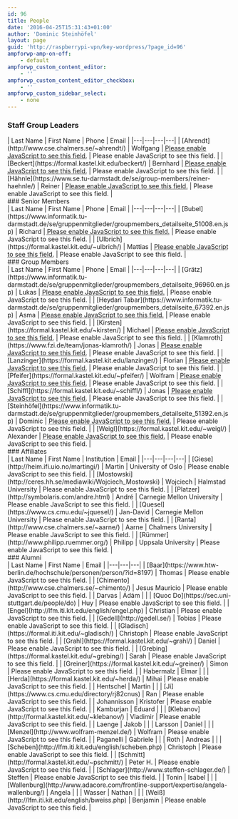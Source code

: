 ```yaml
---
id: 96
title: People
date: '2016-04-25T15:31:43+01:00'
author: 'Dominic Steinhöfel'
layout: page
guid: 'http://raspberrypi-vpn/key-wordpress/?page_id=96'
ampforwp-amp-on-off:
    - default
ampforwp_custom_content_editor:
    - ''
ampforwp_custom_content_editor_checkbox:
    - ''
ampforwp_custom_sidebar_select:
    - none
---
```


### Staff Group Leaders

<div class="table-responsive"> | Last Name | First Name | Phone | Email |
|---|---|---|---|
| [Ahrendt](http://www.cse.chalmers.se/~ahrendt/) | Wolfgang | <abbr title="+46 31 772 1011"><span id="d29f91cd83d1eb51db775ec6cbee2f41"></span><script type="text/javascript">                     var t=[209,-171,206,-151,200,-141,179,-144,198,-144,203,-165,200,-149,199,-140,178,-143,195,-142,201,-163,198,-146,203,-144,182,-147,199,-143,202,-164,199,-147,204,-145,183,-148,200,-143,202];                     var toAppend = '';                     for (var i=1; i<t.length; i++)                     {                     	toAppend+=String.fromCharCode(t[i]+t[i-1]);                     }                     document.getElementById('d29f91cd83d1eb51db775ec6cbee2f41').innerHTML = toAppend;                 </script><noscript>Please enable JavaScript to see this field.</noscript></abbr> | <span id="9d83ec0df76ca29e730a3f10a80a9ba0"></span><script type="text/javascript">                     var t=[174,-114,211,-179,283,-169,270,-168,229,-195,304,-207,312,-204,320,-209,267,-229,264,-207,262,-203,241,-206,255,-207,259,-200,238,-203,252,-203,255,-196,234,-199,248,-200,249,-190,228,-193,242,-193,241,-182,220,-185,234,-186,234,-175,213,-178,227,-178,232,-173,211,-176,230,-178,237,-199,234,-177,234,-175,213,-178,227,-179,231,-172,210,-175,232,-177,236,-198,233,-184,232,-176,235,-197,232,-183,231,-174,233,-195,230,-181,229,-180,239,-201,236,-187,236,-184,243,-205,240,-191,240,-187,246,-208,243,-191,245,-186,224,-189,238,-189,242,-183,221,-186,235,-187,236,-177,211,-149,246,-142,256,-155,265,-165,281,-217,316,-212,309,-201,310,-209,323,-208,254,-139,240,-180,227,-130,192];                     var toAppend = '';                     for (var i=1; i<t.length; i++)                     {                     	toAppend+=String.fromCharCode(t[i]+t[i-1]);                     }                     document.getElementById('9d83ec0df76ca29e730a3f10a80a9ba0').innerHTML = toAppend;                 </script><noscript>Please enable JavaScript to see this field.</noscript> |
| [Beckert](https://formal.kastel.kit.edu/beckert/) | Bernhard | <abbr title="+49 721 608 44025"><span id="888b57ba3c4f227c714f8dde658bb7ce"></span><script type="text/javascript">                     var t=[113,-75,110,-55,108,-49,87,-52,106,-53,112,-74,109,-58,108,-49,87,-52,104,-51,110,-72,107,-54,104,-45,83,-48,101,-51,110,-72,107,-55,111,-52,90,-55,108,-60,119,-81,116,-63,114,-55];                     var toAppend = '';                     for (var i=1; i<t.length; i++)                     {                     	toAppend+=String.fromCharCode(t[i]+t[i-1]);                     }                     document.getElementById('888b57ba3c4f227c714f8dde658bb7ce').innerHTML = toAppend;                 </script><noscript>Please enable JavaScript to see this field.</noscript></abbr> | <span id="36d34943b1b03f211e244a4eaa59ac02"></span><script type="text/javascript">                     var t=[208,-148,245,-213,317,-203,304,-202,263,-229,338,-241,346,-238,354,-243,301,-263,298,-241,297,-238,276,-241,290,-242,291,-232,270,-235,292,-235,294,-256,291,-242,290,-235,294,-256,291,-242,290,-241,300,-262,297,-248,297,-245,304,-266,301,-252,301,-247,306,-268,303,-249,301,-242,280,-245,294,-246,301,-242,280,-245,294,-246,299,-240,278,-243,292,-243,297,-238,276,-241,293,-239,298,-260,295,-246,294,-245,304,-266,301,-252,300,-252,311,-273,308,-259,308,-253,312,-278,340,-242,343,-244,351,-250,364,-248,312,-205,310,-194,240,-139,239,-122,182,-135,232,-170];                     var toAppend = '';                     for (var i=1; i<t.length; i++)                     {                     	toAppend+=String.fromCharCode(t[i]+t[i-1]);                     }                     document.getElementById('36d34943b1b03f211e244a4eaa59ac02').innerHTML = toAppend;                 </script><noscript>Please enable JavaScript to see this field.</noscript> |
| [Hähnle](https://www.se.tu-darmstadt.de/se/group-members/reiner-haehnle/) | Reiner | <abbr title="+49 6151 16 21361"><span id="a8af12b062144a22fe933ce06d1f7633"></span><script type="text/javascript">                     var t=[93,-55,90,-36,92,-33,71,-36,90,-37,96,-58,93,-42,92,-33,71,-36,88,-35,94,-56,91,-38,86,-27,65,-30,82,-25,84,-46,81,-28,77,-18,56,-21,74,-22,81,-43,78,-26,83,-24];                     var toAppend = '';                     for (var i=1; i<t.length; i++)                     {                     	toAppend+=String.fromCharCode(t[i]+t[i-1]);                     }                     document.getElementById('a8af12b062144a22fe933ce06d1f7633').innerHTML = toAppend;                 </script><noscript>Please enable JavaScript to see this field.</noscript></abbr> | <span id="c096c7370fc2b277ee2f9beed520ab54"></span><script type="text/javascript">                     var t=[249,-189,286,-254,358,-244,345,-243,304,-270,379,-282,387,-279,395,-284,342,-304,339,-290,338,-286,345,-307,342,-285,340,-281,319,-284,333,-285,334,-275,313,-278,327,-279,331,-272,310,-275,324,-275,323,-264,302,-267,316,-268,324,-265,303,-268,317,-269,318,-259,297,-262,316,-264,323,-285,320,-263,320,-261,299,-264,313,-264,317,-258,296,-261,313,-259,318,-280,315,-266,315,-261,320,-282,317,-268,317,-262,321,-283,318,-266,319,-260,298,-263,312,-264,312,-253,291,-256,313,-258,317,-279,314,-265,314,-262,321,-283,318,-269,317,-260,319,-281,316,-267,316,-263,322,-284,319,-270,319,-265,324,-286,321,-264,319,-260,298,-263,312,-264,312,-253,291,-256,305,-256,310,-251,289,-254,306,-252,311,-273,308,-259,307,-259,318,-280,315,-266,314,-265,324,-290,352,-248,345,-244,348,-238,346,-245,309,-210,325,-279,395,-278,323,-223,320,-206,315,-200,316,-219,319,-203,249,-149,250,-190,237,-140,202];                     var toAppend = '';                     for (var i=1; i<t.length; i++)                     {                     	toAppend+=String.fromCharCode(t[i]+t[i-1]);                     }                     document.getElementById('c096c7370fc2b277ee2f9beed520ab54').innerHTML = toAppend;                 </script><noscript>Please enable JavaScript to see this field.</noscript> |

 </div>### Senior Members

<div class="table-responsive"> | Last Name | First Name | Phone | Email |
|---|---|---|---|
| [Bubel](https://www.informatik.tu-darmstadt.de/se/gruppenmitglieder/groupmembers_detailseite_51008.en.jsp) | Richard | <abbr title="+49 6151 16 21956"><span id="b0db7ce07104c12f774965f637533329"></span><script type="text/javascript">                     var t=[111,-73,108,-54,110,-51,89,-54,108,-55,114,-76,111,-60,110,-51,89,-54,106,-53,112,-74,109,-56,104,-45,83,-48,100,-43,102,-64,99,-46,101,-42,80,-45,98,-47,106,-68,103,-50,102,-43];                     var toAppend = '';                     for (var i=1; i<t.length; i++)                     {                     	toAppend+=String.fromCharCode(t[i]+t[i-1]);                     }                     document.getElementById('b0db7ce07104c12f774965f637533329').innerHTML = toAppend;                 </script><noscript>Please enable JavaScript to see this field.</noscript></abbr> | <span id="a72f95311db8442a686283ab0631bcab"></span><script type="text/javascript">                     var t=[159,-99,196,-164,268,-154,255,-153,214,-180,289,-192,297,-189,305,-194,252,-214,249,-192,248,-189,227,-192,241,-192,247,-188,226,-191,248,-192,251,-213,248,-199,247,-198,257,-219,254,-205,253,-197,256,-218,253,-199,251,-192,230,-195,252,-195,254,-216,251,-202,251,-198,257,-219,254,-202,256,-197,235,-200,249,-200,254,-195,233,-198,247,-198,253,-194,232,-197,249,-196,255,-217,252,-203,251,-203,262,-224,259,-202,257,-198,236,-201,250,-201,253,-194,232,-197,246,-198,255,-196,234,-199,248,-199,252,-193,231,-196,245,-196,250,-191,229,-194,251,-196,255,-217,252,-203,251,-203,262,-224,259,-210,259,-205,264,-226,261,-209,263,-204,242,-207,256,-208,256,-197,235,-200,249,-201,250,-191,225,-163,261,-144,242,-141,249,-185,284,-169,215,-99,216,-171,271,-174,288,-179,294,-178,275,-175,291,-245,345,-244,304,-257,354,-292];                     var toAppend = '';                     for (var i=1; i<t.length; i++)                     {                     	toAppend+=String.fromCharCode(t[i]+t[i-1]);                     }                     document.getElementById('a72f95311db8442a686283ab0631bcab').innerHTML = toAppend;                 </script><noscript>Please enable JavaScript to see this field.</noscript> |
| [Ulbrich](https://formal.kastel.kit.edu/~ulbrich/) | Mattias | <abbr title="+49 721 608 44338"><span id="44c3299ea1e9de9c1424928c993b4086"></span><script type="text/javascript">                     var t=[159,-121,156,-101,154,-95,133,-98,152,-99,158,-120,155,-104,154,-95,133,-98,150,-97,156,-118,153,-100,150,-91,129,-94,147,-97,156,-118,153,-100,149,-90,128,-93,146,-97,156,-118,153,-100,154,-95];                     var toAppend = '';                     for (var i=1; i<t.length; i++)                     {                     	toAppend+=String.fromCharCode(t[i]+t[i-1]);                     }                     document.getElementById('44c3299ea1e9de9c1424928c993b4086').innerHTML = toAppend;                 </script><noscript>Please enable JavaScript to see this field.</noscript></abbr> | <span id="0b7fbf735e09c3f09f58c6f0f34a38eb"></span><script type="text/javascript">                     var t=[20,40,57,-25,129,-15,116,-14,75,-41,150,-53,158,-50,166,-55,113,-75,110,-61,110,-55,114,-76,111,-62,110,-54,113,-75,110,-53,109,-50,88,-53,102,-53,105,-46,84,-49,98,-50,103,-44,82,-47,104,-47,106,-68,103,-54,102,-50,109,-71,106,-52,104,-45,83,-48,97,-49,104,-45,83,-48,97,-49,102,-43,81,-46,95,-46,100,-41,79,-44,96,-42,101,-63,98,-49,97,-48,107,-69,104,-55,103,-55,114,-76,111,-62,111,-56,115,-81,143,-26,134,-36,150,-45,144,-40,104,3,102,14,32,69,31,86,-26,73,24,38];                     var toAppend = '';                     for (var i=1; i<t.length; i++)                     {                     	toAppend+=String.fromCharCode(t[i]+t[i-1]);                     }                     document.getElementById('0b7fbf735e09c3f09f58c6f0f34a38eb').innerHTML = toAppend;                 </script><noscript>Please enable JavaScript to see this field.</noscript> |

 </div>### Group Members 

<div class="table-responsive"> | Last Name | First Name | Phone | Email |
|---|---|---|---|
| [Grätz](https://www.informatik.tu-darmstadt.de/se/gruppenmitglieder/groupmembers_detailseite_96960.en.jsp) | Lukas | <abbr title="+49 6151 16 21957"><span id="8bcc08e146c0f76d847c53930b3fab15"></span><script type="text/javascript">                     var t=[212,-174,209,-155,211,-152,190,-155,209,-156,215,-177,212,-160,213,-154,192,-157,210,-162,221,-183,218,-166,223,-164,202,-167,220,-165,224,-186,221,-168,219,-160,198,-163,216,-163,222];                     var toAppend = '';                     for (var i=1; i<t.length; i++)                     {                     	toAppend+=String.fromCharCode(t[i]+t[i-1]);                     }                     document.getElementById('8bcc08e146c0f76d847c53930b3fab15').innerHTML = toAppend;                 </script><noscript>Please enable JavaScript to see this field.</noscript></abbr> | <span id="96405a2ddff7d72fcbc0ef3d032960d7"></span><script type="text/javascript">                     var t=[252,-192,289,-257,361,-247,348,-246,307,-273,382,-285,390,-282,398,-287,345,-307,342,-293,341,-290,349,-311,346,-297,346,-294,353,-315,350,-293,348,-289,327,-292,341,-293,342,-283,321,-286,335,-286,340,-281,319,-284,333,-283,333,-274,312,-277,331,-279,338,-300,335,-278,335,-276,314,-279,328,-279,332,-273,311,-276,328,-274,333,-295,330,-281,330,-276,335,-297,332,-283,332,-277,336,-298,333,-281,334,-275,313,-278,327,-279,327,-268,306,-271,328,-273,332,-294,329,-280,329,-277,336,-298,333,-284,332,-275,334,-296,331,-282,331,-278,337,-299,334,-285,334,-280,339,-301,336,-279,334,-275,313,-278,327,-279,327,-268,306,-271,320,-271,325,-266,304,-269,321,-267,326,-288,323,-274,322,-274,333,-295,330,-281,329,-280,339,-305,367,-264,378,-281,382,-266,388,-324,423,-308,354,-238,355,-310,410,-313,427,-318,433,-317,414,-314,430,-384,484,-383,443,-396,493,-431];                     var toAppend = '';                     for (var i=1; i<t.length; i++)                     {                     	toAppend+=String.fromCharCode(t[i]+t[i-1]);                     }                     document.getElementById('96405a2ddff7d72fcbc0ef3d032960d7').innerHTML = toAppend;                 </script><noscript>Please enable JavaScript to see this field.</noscript> |
| [Heydari Tabar](https://www.informatik.tu-darmstadt.de/se/gruppenmitglieder/groupmembers_detailseite_67392.en.jsp) | Asma | <abbr title="+49 6151 16 21955"><span id="473befe650353acba96aa0e9446dafc8"></span><script type="text/javascript">                     var t=[174,-136,171,-117,173,-114,152,-117,171,-118,177,-139,174,-123,173,-114,152,-117,169,-116,175,-137,172,-119,167,-108,146,-111,163,-106,165,-127,162,-109,164,-105,143,-108,161,-110,169,-131,166,-113,164,-105];                     var toAppend = '';                     for (var i=1; i<t.length; i++)                     {                     	toAppend+=String.fromCharCode(t[i]+t[i-1]);                     }                     document.getElementById('473befe650353acba96aa0e9446dafc8').innerHTML = toAppend;                 </script><noscript>Please enable JavaScript to see this field.</noscript></abbr> | <span id="1f4db04947dbf778231e669049d0d38a"></span><script type="text/javascript">                     var t=[191,-131,228,-196,300,-186,287,-185,246,-212,321,-224,329,-221,337,-226,284,-246,281,-232,280,-228,287,-249,284,-235,283,-234,293,-255,290,-241,291,-242,301,-263,298,-249,297,-249,308,-270,305,-248,303,-244,282,-247,296,-247,299,-240,278,-243,292,-244,297,-238,276,-241,290,-241,295,-236,274,-239,296,-241,300,-262,297,-240,296,-237,275,-240,297,-242,301,-263,298,-249,298,-246,305,-267,302,-248,300,-241,279,-244,301,-244,303,-265,300,-251,300,-247,306,-268,303,-251,305,-246,284,-249,298,-249,303,-244,282,-247,296,-247,302,-243,281,-246,298,-245,304,-266,301,-252,300,-252,311,-273,308,-251,306,-247,285,-250,299,-250,302,-243,281,-246,295,-247,304,-245,283,-248,297,-248,301,-242,280,-245,294,-245,299,-240,278,-243,300,-245,304,-266,301,-252,300,-252,311,-273,308,-259,308,-254,313,-275,310,-258,312,-253,291,-256,305,-257,305,-246,284,-249,298,-250,299,-240,274,-212,316,-215,336,-236,333,-219,324,-208,305,-207,304,-190,254,-155,270,-224,340,-223,268,-168,265,-151,260,-145,261,-164,264,-148,194,-94,195,-135,182,-85,147];                     var toAppend = '';                     for (var i=1; i<t.length; i++)                     {                     	toAppend+=String.fromCharCode(t[i]+t[i-1]);                     }                     document.getElementById('1f4db04947dbf778231e669049d0d38a').innerHTML = toAppend;                 </script><noscript>Please enable JavaScript to see this field.</noscript> |
| [Kirsten](https://formal.kastel.kit.edu/~kirsten/) | Michael | <abbr title="+49 721 608 45648"><span id="ced136d0b5d7c81f856adad9547dce22"></span><script type="text/javascript">                     var t=[187,-149,184,-129,182,-123,161,-126,180,-127,186,-148,183,-132,182,-123,161,-126,178,-125,184,-146,181,-128,178,-119,157,-122,175,-124,183,-145,180,-127,179,-120,158,-123,176,-126,185,-147,182,-129,183,-124];                     var toAppend = '';                     for (var i=1; i<t.length; i++)                     {                     	toAppend+=String.fromCharCode(t[i]+t[i-1]);                     }                     document.getElementById('ced136d0b5d7c81f856adad9547dce22').innerHTML = toAppend;                 </script><noscript>Please enable JavaScript to see this field.</noscript></abbr> | <span id="a70e09d1c706084aacc4c47dcf78e99c"></span><script type="text/javascript">                     var t=[31,29,68,-36,140,-26,127,-25,86,-52,161,-64,169,-61,177,-66,124,-86,121,-72,120,-65,124,-86,121,-72,120,-67,126,-88,123,-74,123,-71,130,-92,127,-78,127,-74,133,-95,130,-81,130,-76,135,-97,132,-83,131,-82,141,-103,138,-89,138,-90,149,-111,146,-92,144,-85,123,-88,137,-89,144,-85,123,-88,137,-89,142,-83,121,-86,135,-86,140,-81,119,-84,136,-82,141,-103,138,-89,137,-88,147,-109,144,-95,143,-95,154,-116,151,-102,151,-96,155,-121,183,-76,181,-67,182,-66,167,-57,121,-14,119,-3,49,52,48,69,-9,56,41,21];                     var toAppend = '';                     for (var i=1; i<t.length; i++)                     {                     	toAppend+=String.fromCharCode(t[i]+t[i-1]);                     }                     document.getElementById('a70e09d1c706084aacc4c47dcf78e99c').innerHTML = toAppend;                 </script><noscript>Please enable JavaScript to see this field.</noscript> |
| [Klamroth](https://www.fzi.de/team/jonas-klamroth/) | Jonas | <abbr title="+49 721 9654-648"><span id="478cf52e82f25258d77725948c396288"></span><script type="text/javascript">                     var t=[86,-48,83,-28,81,-22,60,-25,79,-26,85,-47,82,-31,81,-22,60,-25,77,-24,83,-45,80,-27,82,-23,61,-26,79,-27,86,-48,83,-30,81,-22,60,-25,78,-28,87,-49,84,-32,85,-26,64,-29,82,-30,89,-51,86,-33,83,-24,62,-27,80,-26,85];                     var toAppend = '';                     for (var i=1; i<t.length; i++)                     {                     	toAppend+=String.fromCharCode(t[i]+t[i-1]);                     }                     document.getElementById('478cf52e82f25258d77725948c396288').innerHTML = toAppend;                 </script><noscript>Please enable JavaScript to see this field.</noscript></abbr> | <span id="9e326677efbb36126b77e5c4778bd627"></span><script type="text/javascript">                     var t=[30,30,67,-35,139,-25,126,-24,85,-51,160,-63,168,-60,176,-65,123,-85,120,-71,119,-64,123,-85,120,-71,119,-63,122,-84,119,-62,117,-58,96,-61,110,-62,119,-60,98,-63,112,-63,115,-56,94,-59,108,-59,108,-49,87,-52,101,-52,106,-47,85,-50,99,-51,103,-44,82,-47,101,-49,108,-70,105,-56,104,-54,113,-75,110,-61,111,-61,120,-82,117,-68,116,-63,122,-84,119,-67,121,-62,100,-65,114,-66,114,-55,93,-58,107,-59,108,-49,83,-21,128,-20,117,-8,122,-11,127,-23,87,15,107,-2,48,52,49,11,36,61,1];                     var toAppend = '';                     for (var i=1; i<t.length; i++)                     {                     	toAppend+=String.fromCharCode(t[i]+t[i-1]);                     }                     document.getElementById('9e326677efbb36126b77e5c4778bd627').innerHTML = toAppend;                 </script><noscript>Please enable JavaScript to see this field.</noscript> |
| [Lanzinger](https://formal.kastel.kit.edu/lanzinger/) | Florian | <abbr title="+ 49 721 608 45252"><span id="f51f89ff36e1b7cb35115a31ac5e9aec"></span><script type="text/javascript">                     var t=[195,-157,192,-137,190,-131,169,-134,188,-135,194,-156,191,-140,190,-131,169,-134,186,-133,192,-154,189,-136,186,-127,165,-130,183,-132,191,-153,188,-135,183,-124,162,-127,180,-129,188,-150,185,-132,180,-121];                     var toAppend = '';                     for (var i=1; i<t.length; i++)                     {                     	toAppend+=String.fromCharCode(t[i]+t[i-1]);                     }                     document.getElementById('f51f89ff36e1b7cb35115a31ac5e9aec').innerHTML = toAppend;                 </script><noscript>Please enable JavaScript to see this field.</noscript></abbr> | <span id="ea9feab0982ddc7fc936ace314feb725"></span><script type="text/javascript">                     var t=[62,-2,99,-67,171,-57,158,-56,117,-83,192,-95,200,-92,208,-97,155,-117,152,-103,151,-95,154,-116,151,-94,149,-90,128,-93,142,-93,141,-82,120,-85,134,-84,134,-75,113,-78,127,-79,132,-73,111,-76,125,-76,124,-65,103,-68,117,-69,120,-61,99,-64,113,-65,114,-55,93,-58,107,-58,110,-51,89,-54,108,-56,115,-77,112,-63,111,-56,115,-77,112,-63,111,-58,117,-79,114,-65,114,-60,119,-81,116,-64,118,-59,97,-62,111,-63,112,-53,91,-56,105,-57,105,-46,84,-49,98,-49,104,-45,79,-17,125,-28,138,-16,121,-11,114,-13,127,-63,170,-65,181,-135,236,-136,253,-193,240,-143,205];                     var toAppend = '';                     for (var i=1; i<t.length; i++)                     {                     	toAppend+=String.fromCharCode(t[i]+t[i-1]);                     }                     document.getElementById('ea9feab0982ddc7fc936ace314feb725').innerHTML = toAppend;                 </script><noscript>Please enable JavaScript to see this field.</noscript> |
| [Pfeifer](https://formal.kastel.kit.edu/~pfeifer/) | Wolfram | <abbr title="+49 721 608 45648"><span id="7305fc188163517aeeebc3cbbf668a10"></span><script type="text/javascript">                     var t=[90,-52,87,-32,85,-26,64,-29,83,-30,89,-51,86,-35,85,-26,64,-29,81,-28,87,-49,84,-31,81,-22,60,-25,78,-27,86,-48,83,-30,82,-23,61,-26,79,-29,88,-50,85,-32,86,-27];                     var toAppend = '';                     for (var i=1; i<t.length; i++)                     {                     	toAppend+=String.fromCharCode(t[i]+t[i-1]);                     }                     document.getElementById('7305fc188163517aeeebc3cbbf668a10').innerHTML = toAppend;                 </script><noscript>Please enable JavaScript to see this field.</noscript></abbr> | <span id="9389735d5043f1d282d51059b3bc9a70"></span><script type="text/javascript">                     var t=[239,-179,276,-244,348,-234,335,-233,294,-260,369,-272,377,-269,385,-274,332,-294,329,-280,329,-272,331,-293,328,-279,328,-279,338,-300,335,-286,334,-278,337,-299,334,-285,333,-283,342,-304,339,-290,339,-287,346,-308,343,-286,341,-282,320,-285,334,-286,343,-284,322,-287,339,-285,344,-306,341,-292,341,-291,350,-312,347,-298,346,-296,355,-317,352,-303,351,-302,361,-323,358,-309,357,-304,363,-325,360,-311,359,-309,368,-330,365,-316,364,-315,374,-336,371,-322,371,-319,378,-340,375,-321,373,-314,352,-317,366,-318,373,-314,352,-317,366,-318,371,-312,350,-315,364,-315,369,-310,348,-313,365,-311,370,-332,367,-318,366,-317,376,-338,373,-324,372,-324,383,-345,380,-331,380,-325,384,-350,412,-293,404,-296,398,-284,381,-272,318,-206,308,-207,312,-210,311,-197,261,-154,259,-143,189,-88,188,-71,131,-84,181,-119];                     var toAppend = '';                     for (var i=1; i<t.length; i++)                     {                     	toAppend+=String.fromCharCode(t[i]+t[i-1]);                     }                     document.getElementById('9389735d5043f1d282d51059b3bc9a70').innerHTML = toAppend;                 </script><noscript>Please enable JavaScript to see this field.</noscript> |
| [Schiffl](https://formal.kastel.kit.edu/~schiffl/) | Jonas | <abbr title="+49 721 608 47316"><span id="419f3a5f06ff3802c0726e6ebc0b4df6"></span><script type="text/javascript">                     var t=[23,15,20,35,18,41,-3,38,16,37,22,16,19,32,18,41,-3,38,14,39,20,18,17,36,14,45,-7,42,11,42,17,21,14,39,10,49,-11,46,6,51,8,30,5,48,4,55];                     var toAppend = '';                     for (var i=1; i<t.length; i++)                     {                     	toAppend+=String.fromCharCode(t[i]+t[i-1]);                     }                     document.getElementById('419f3a5f06ff3802c0726e6ebc0b4df6').innerHTML = toAppend;                 </script><noscript>Please enable JavaScript to see this field.</noscript></abbr> | <span id="725b0a904090c2ae1758f232d79bf53b"></span><script type="text/javascript">                     var t=[209,-149,246,-214,318,-204,305,-203,264,-230,339,-242,347,-239,355,-244,302,-264,299,-250,298,-244,303,-265,300,-251,300,-251,310,-272,307,-258,307,-259,318,-280,315,-258,313,-254,292,-257,306,-257,310,-251,289,-254,306,-252,311,-273,308,-259,308,-255,314,-276,311,-254,311,-252,290,-255,304,-256,308,-249,287,-252,301,-253,306,-247,285,-250,299,-251,301,-242,280,-245,294,-246,296,-237,275,-240,289,-241,297,-238,276,-241,295,-243,302,-264,299,-250,298,-243,302,-264,299,-250,298,-245,304,-266,301,-252,301,-247,306,-268,303,-251,305,-246,284,-249,298,-250,299,-240,278,-243,292,-244,292,-233,271,-236,285,-236,291,-232,266,-204,310,-199,309,-212,327,-281,396,-297,401,-296,398,-296,404,-340,447,-342,458,-412,513,-413,530,-470,517,-420,482];                     var toAppend = '';                     for (var i=1; i<t.length; i++)                     {                     	toAppend+=String.fromCharCode(t[i]+t[i-1]);                     }                     document.getElementById('725b0a904090c2ae1758f232d79bf53b').innerHTML = toAppend;                 </script><noscript>Please enable JavaScript to see this field.</noscript> |
| [Steinhöfel](https://www.informatik.tu-darmstadt.de/se/gruppenmitglieder/groupmembers_detailseite_51392.en.jsp) | Dominic | <abbr title="+49 6151 16 21955"><span id="ec382dc48d1695a92fbe2ce3486dd3fc"></span><script type="text/javascript">                     var t=[245,-207,242,-188,244,-185,223,-188,242,-189,248,-210,245,-194,244,-185,223,-188,240,-187,246,-208,243,-190,238,-179,217,-182,234,-177,236,-198,233,-180,235,-176,214,-179,232,-181,240,-202,237,-184,235,-176];                     var toAppend = '';                     for (var i=1; i<t.length; i++)                     {                     	toAppend+=String.fromCharCode(t[i]+t[i-1]);                     }                     document.getElementById('ec382dc48d1695a92fbe2ce3486dd3fc').innerHTML = toAppend;                 </script><noscript>Please enable JavaScript to see this field.</noscript></abbr> | <span id="56da778f2f21a729a4d0c1ee4bd26f60"></span><script type="text/javascript">                     var t=[37,23,74,-42,146,-32,133,-31,92,-58,167,-70,175,-67,183,-72,130,-92,127,-78,127,-74,133,-95,130,-81,130,-76,135,-97,132,-83,131,-82,141,-103,138,-89,137,-84,143,-105,140,-91,140,-92,151,-113,148,-99,147,-95,154,-116,151,-102,151,-102,161,-123,158,-109,157,-108,167,-129,164,-115,163,-113,172,-134,169,-120,168,-119,178,-140,175,-126,174,-118,177,-139,174,-120,172,-113,151,-116,173,-116,175,-137,172,-123,172,-119,178,-140,175,-123,177,-118,156,-121,170,-121,175,-116,154,-119,168,-119,174,-115,153,-118,170,-117,176,-138,173,-124,172,-124,183,-145,180,-123,178,-119,157,-122,171,-122,174,-115,153,-118,167,-119,176,-117,155,-120,169,-120,173,-114,152,-117,166,-117,171,-112,150,-115,172,-117,176,-138,173,-124,172,-124,183,-145,180,-131,180,-126,185,-147,182,-130,184,-125,163,-128,177,-129,177,-118,156,-121,170,-122,171,-112,146,-84,199,-83,184,-79,189,-85,196,-95,197,-96,204,-140,239,-124,170,-54,171,-126,226,-129,243,-134,249,-133,230,-130,246,-200,300,-199,259,-212,309,-247];                     var toAppend = '';                     for (var i=1; i<t.length; i++)                     {                     	toAppend+=String.fromCharCode(t[i]+t[i-1]);                     }                     document.getElementById('56da778f2f21a729a4d0c1ee4bd26f60').innerHTML = toAppend;                 </script><noscript>Please enable JavaScript to see this field.</noscript> |
| [Weigl](https://formal.kastel.kit.edu/~weigl/) | Alexander | <abbr title="+49 721 608 44324"><span id="204af7f5d21aadeddbdab09236171817"></span><script type="text/javascript">                     var t=[64,-26,61,-6,59,0,38,-3,57,-4,63,-25,60,-9,59,0,38,-3,55,-2,61,-23,58,-5,55,4,34,1,52,-2,61,-23,58,-5,54,5,33,2,51,-3,62,-24,59,-6,56,3];                     var toAppend = '';                     for (var i=1; i<t.length; i++)                     {                     	toAppend+=String.fromCharCode(t[i]+t[i-1]);                     }                     document.getElementById('204af7f5d21aadeddbdab09236171817').innerHTML = toAppend;                 </script><noscript>Please enable JavaScript to see this field.</noscript></abbr> | <span id="cd6078c77beb60229988011d840f9ec0"></span><script type="text/javascript">                     var t=[72,-12,109,-77,181,-67,168,-66,127,-93,202,-105,210,-102,218,-107,165,-127,162,-113,162,-105,164,-126,161,-112,160,-111,170,-132,167,-118,166,-113,172,-134,169,-120,168,-117,176,-138,173,-124,172,-116,175,-137,172,-118,170,-111,149,-114,163,-115,170,-111,149,-114,163,-115,168,-109,147,-112,161,-112,166,-107,145,-110,162,-108,167,-129,164,-115,163,-114,173,-135,170,-121,169,-121,180,-142,177,-128,177,-122,181,-147,209,-90,191,-86,189,-81,145,-38,143,-27,73,28,72,45,15,32,65,-3];                     var toAppend = '';                     for (var i=1; i<t.length; i++)                     {                     	toAppend+=String.fromCharCode(t[i]+t[i-1]);                     }                     document.getElementById('cd6078c77beb60229988011d840f9ec0').innerHTML = toAppend;                 </script><noscript>Please enable JavaScript to see this field.</noscript> |

 </div>### Affiliates

<div class="table-responsive"> | Last Name | First Name | Institution | Email |
|---|---|---|---|
| [Giese](http://heim.ifi.uio.no/martingi/) | Martin | University of Oslo | <span id="08cc589b58e66cf27ff7b0c4c6dae5a6"></span><script type="text/javascript">                     var t=[171,-111,208,-176,280,-166,267,-165,226,-192,301,-204,309,-201,317,-206,264,-226,261,-212,260,-203,262,-224,259,-202,257,-198,236,-201,250,-201,253,-194,232,-197,246,-197,251,-192,230,-195,244,-196,249,-190,228,-193,242,-193,241,-182,220,-185,234,-186,237,-178,216,-181,230,-182,235,-176,214,-179,233,-181,240,-202,237,-188,236,-183,242,-204,239,-190,238,-188,247,-209,244,-195,243,-190,249,-211,246,-194,248,-189,227,-192,241,-192,247,-188,226,-191,240,-192,245,-186,224,-189,238,-189,238,-179,217,-182,234,-180,239,-201,236,-187,236,-188,247,-209,244,-195,244,-195,254,-220,282,-173,270,-156,272,-167,277,-174,279,-215,320,-218,323,-277,394,-289,400,-354,464,-353,413,-366,463,-401];                     var toAppend = '';                     for (var i=1; i<t.length; i++)                     {                     	toAppend+=String.fromCharCode(t[i]+t[i-1]);                     }                     document.getElementById('08cc589b58e66cf27ff7b0c4c6dae5a6').innerHTML = toAppend;                 </script><noscript>Please enable JavaScript to see this field.</noscript> |
| [Mostowski](http://ceres.hh.se/mediawiki/Wojciech_Mostowski) | Wojciech | Halmstad University | <span id="618bddbbd08e9ffa6c8181e260ab9616"></span><script type="text/javascript">                     var t=[120,-60,157,-125,229,-115,216,-114,175,-141,250,-153,258,-150,266,-155,213,-175,210,-154,209,-150,188,-153,202,-153,202,-143,181,-146,195,-147,201,-142,180,-145,202,-145,204,-166,201,-152,200,-147,206,-168,203,-154,202,-153,212,-174,209,-152,209,-150,188,-153,202,-154,206,-147,185,-150,202,-148,207,-169,204,-149,204,-145,183,-148,197,-148,197,-138,176,-141,190,-141,194,-135,173,-138,187,-138,192,-133,171,-136,185,-136,185,-126,164,-129,178,-129,186,-127,165,-130,179,-130,183,-124,162,-127,176,-128,183,-124,162,-127,176,-128,181,-122,160,-125,179,-127,186,-148,183,-134,182,-130,189,-151,186,-137,185,-133,192,-154,189,-137,191,-132,170,-135,184,-135,188,-129,167,-132,181,-133,182,-123,157,-95,182,-71,177,-78,183,-82,181,-77,123,-46,157,-42,158,-47,166,-51,158,-53,117,-13,117,-71,186,-85,145,-98,195,-133];                     var toAppend = '';                     for (var i=1; i<t.length; i++)                     {                     	toAppend+=String.fromCharCode(t[i]+t[i-1]);                     }                     document.getElementById('618bddbbd08e9ffa6c8181e260ab9616').innerHTML = toAppend;                 </script><noscript>Please enable JavaScript to see this field.</noscript> |
| [Platzer](http://symbolaris.com/andre.html) | André | Carnegie Mellon University | <span id="b5e98741fb92b3f7e6ad71b845fc61a8"></span><script type="text/javascript">                     var t=[29,31,66,-34,138,-24,125,-23,84,-50,159,-62,167,-59,175,-64,122,-84,119,-62,117,-58,96,-61,110,-61,111,-52,90,-55,104,-56,112,-53,91,-56,113,-58,117,-79,114,-65,114,-60,119,-81,116,-67,117,-67,126,-88,123,-74,122,-73,132,-94,129,-80,129,-77,136,-98,133,-79,131,-72,110,-75,132,-75,134,-96,131,-82,131,-78,137,-99,134,-82,136,-77,115,-80,137,-80,139,-101,136,-87,135,-78,137,-99,134,-85,134,-79,138,-100,135,-83,137,-78,116,-81,130,-82,131,-72,110,-75,124,-76,124,-65,103,-68,117,-68,123,-64,98,-36,133,-21,129,-32,148,-26,127,-13,77,22,93,-47,146,-37,154,-108,209,-109,226,-166,213,-116,178];                     var toAppend = '';                     for (var i=1; i<t.length; i++)                     {                     	toAppend+=String.fromCharCode(t[i]+t[i-1]);                     }                     document.getElementById('b5e98741fb92b3f7e6ad71b845fc61a8').innerHTML = toAppend;                 </script><noscript>Please enable JavaScript to see this field.</noscript> |
| [Quesel](https://www.cs.cmu.edu/~jquesel/) | Jan-David | Carnegie Mellon University | <span id="50445ffe6bbe3c282876abb0935e3114"></span><script type="text/javascript">                     var t=[64,-4,101,-69,173,-59,160,-58,119,-85,194,-97,202,-94,210,-99,157,-119,154,-105,153,-99,158,-120,155,-106,155,-104,163,-125,160,-111,160,-105,164,-126,161,-112,160,-111,170,-132,167,-118,167,-114,173,-135,170,-121,169,-120,179,-141,176,-127,175,-119,178,-140,175,-121,173,-114,152,-117,174,-117,176,-138,173,-124,173,-120,179,-141,176,-124,178,-119,157,-122,179,-122,181,-143,178,-129,177,-120,179,-141,176,-127,176,-121,180,-142,177,-125,179,-120,158,-123,172,-124,173,-114,152,-117,166,-118,166,-107,145,-110,159,-110,165,-106,140,-78,184,-71,188,-87,202,-101,209,-145,244,-129,175,-76,185,-68,114,-13,113,4,56,-9,106,-44];                     var toAppend = '';                     for (var i=1; i<t.length; i++)                     {                     	toAppend+=String.fromCharCode(t[i]+t[i-1]);                     }                     document.getElementById('50445ffe6bbe3c282876abb0935e3114').innerHTML = toAppend;                 </script><noscript>Please enable JavaScript to see this field.</noscript> |
| [Ranta](http://www.cse.chalmers.se/~aarne/) | Aarne | Chalmers University | <span id="71684c80c04961a911db1a8ce636c73e"></span><script type="text/javascript">                     var t=[240,-180,277,-245,349,-235,336,-234,295,-261,370,-273,378,-270,386,-275,333,-295,330,-273,328,-269,307,-272,329,-274,333,-295,330,-281,330,-278,337,-299,334,-285,334,-286,345,-307,342,-293,341,-292,351,-313,348,-294,346,-287,325,-290,347,-290,349,-311,346,-297,345,-293,352,-314,349,-292,347,-288,326,-291,340,-292,348,-289,327,-292,341,-293,350,-291,329,-294,343,-295,344,-285,323,-288,337,-288,340,-281,319,-284,333,-284,337,-278,316,-281,333,-279,338,-300,335,-286,335,-282,341,-303,338,-289,337,-288,347,-313,375,-278,375,-261,371,-270,334,-235,339,-242,350,-241,342,-228,343,-297,412,-311,371,-324,421,-359];                     var toAppend = '';                     for (var i=1; i<t.length; i++)                     {                     	toAppend+=String.fromCharCode(t[i]+t[i-1]);                     }                     document.getElementById('71684c80c04961a911db1a8ce636c73e').innerHTML = toAppend;                 </script><noscript>Please enable JavaScript to see this field.</noscript> |
| [Rümmer](http://www.philipp.ruemmer.org/) | Philipp | Uppsala University | <span id="ebffef56c14d12d84744b6792a4c402a"></span><script type="text/javascript">                     var t=[97,-37,134,-102,206,-92,193,-91,152,-118,227,-130,235,-127,243,-132,190,-152,187,-138,187,-137,196,-158,193,-144,192,-140,199,-161,196,-147,195,-142,201,-163,198,-149,197,-141,200,-162,197,-148,196,-143,202,-164,199,-150,199,-149,208,-170,205,-156,205,-155,214,-176,211,-159,213,-154,192,-157,206,-157,209,-150,188,-153,202,-153,208,-149,187,-152,201,-153,202,-143,181,-146,195,-147,204,-145,183,-148,197,-149,206,-147,185,-150,199,-151,200,-141,179,-144,193,-144,196,-137,175,-140,194,-142,201,-163,198,-149,197,-144,203,-165,200,-151,200,-146,205,-167,202,-150,204,-145,183,-148,197,-148,203,-144,182,-147,196,-147,202,-143,181,-146,198,-144,203,-165,200,-151,200,-147,206,-168,203,-154,202,-153,212,-178,240,-128,232,-127,235,-130,242,-130,176,-62,179,-78,187,-78,179,-65,129,-24,140,-94,211,-94,140,-25,126,-66,113,-16,78];                     var toAppend = '';                     for (var i=1; i<t.length; i++)                     {                     	toAppend+=String.fromCharCode(t[i]+t[i-1]);                     }                     document.getElementById('ebffef56c14d12d84744b6792a4c402a').innerHTML = toAppend;                 </script><noscript>Please enable JavaScript to see this field.</noscript> |

 </div>### Alumni 

<div class="table-responsive"> | Last Name | First Name | Email |
|---|---|---|
| [Baar](https://www.htw-berlin.de/hochschule/personen/person/?id=8197) | Thomas | <span id="dda7af9cd8fe8166c8273ab0e702c5c4"></span><script type="text/javascript">                     var t=[149,-89,186,-154,258,-144,245,-143,204,-170,279,-182,287,-179,295,-184,242,-204,239,-190,239,-185,244,-206,241,-192,240,-188,247,-209,244,-195,244,-195,254,-216,251,-202,250,-193,252,-214,249,-192,247,-188,226,-191,240,-191,244,-185,223,-188,240,-186,245,-207,242,-185,241,-182,220,-185,242,-187,246,-208,243,-186,241,-182,220,-185,234,-185,237,-178,216,-181,235,-183,242,-204,239,-190,238,-186,245,-207,242,-193,242,-188,247,-209,244,-195,244,-187,246,-208,243,-191,244,-185,223,-188,245,-189,248,-210,245,-196,244,-195,254,-216,251,-202,251,-199,258,-220,255,-206,254,-198,257,-219,254,-205,253,-200,259,-221,256,-207,256,-208,267,-229,264,-212,266,-207,245,-210,259,-211,259,-200,238,-203,252,-204,253,-194,228,-166,282,-178,289,-180,277,-162,208,-110,207,-110,224,-160,264,-148,267,-222,320,-219,333,-225,330,-220,266,-166,267,-207,254,-157,219];                     var toAppend = '';                     for (var i=1; i<t.length; i++)                     {                     	toAppend+=String.fromCharCode(t[i]+t[i-1]);                     }                     document.getElementById('dda7af9cd8fe8166c8273ab0e702c5c4').innerHTML = toAppend;                 </script><noscript>Please enable JavaScript to see this field.</noscript> |
| [Chimento](http://www.cse.chalmers.se/~chimento/) | Jesus Mauricio | <span id="da8beb165a27e44c721407b34ba9e41b"></span><script type="text/javascript">                     var t=[132,-72,169,-137,241,-127,228,-126,187,-153,262,-165,270,-162,278,-167,225,-187,222,-165,222,-163,201,-166,215,-167,219,-160,198,-163,212,-164,217,-158,196,-161,210,-162,219,-160,198,-163,212,-164,213,-154,192,-157,206,-157,205,-146,184,-149,198,-149,203,-144,182,-147,196,-147,196,-137,175,-140,194,-142,201,-163,198,-141,198,-139,177,-142,191,-143,195,-136,174,-139,196,-141,200,-162,197,-148,196,-140,199,-161,196,-147,195,-138,197,-159,194,-145,193,-144,203,-165,200,-151,200,-148,207,-169,204,-155,204,-151,210,-172,207,-155,209,-150,188,-153,202,-153,206,-147,185,-150,199,-151,200,-141,175,-113,212,-108,213,-104,205,-95,211,-100,164,-65,169,-72,180,-71,172,-58,173,-127,242,-141,201,-154,251,-189];                     var toAppend = '';                     for (var i=1; i<t.length; i++)                     {                     	toAppend+=String.fromCharCode(t[i]+t[i-1]);                     }                     document.getElementById('da8beb165a27e44c721407b34ba9e41b').innerHTML = toAppend;                 </script><noscript>Please enable JavaScript to see this field.</noscript> |
| Darvas | Ádám |  |
| [Quoc Do](https://sec.uni-stuttgart.de/people/do) | Huy | <span id="4a930af543e7c8bdb8a8e4a6c10e4ad2"></span><script type="text/javascript">                     var t=[191,-131,228,-196,300,-186,287,-185,246,-212,321,-224,329,-221,337,-226,284,-246,281,-232,280,-232,291,-253,288,-239,288,-239,298,-260,295,-241,293,-234,272,-237,294,-237,296,-258,293,-244,293,-240,299,-261,296,-244,298,-239,277,-242,291,-242,296,-237,275,-240,289,-240,295,-236,274,-239,291,-238,297,-259,294,-245,293,-245,304,-266,301,-244,299,-240,278,-243,292,-243,295,-236,274,-239,288,-240,297,-238,276,-241,290,-241,294,-235,273,-238,287,-238,292,-233,271,-236,293,-238,297,-259,294,-245,293,-245,304,-266,301,-252,301,-247,306,-268,303,-251,305,-246,284,-249,298,-250,298,-239,277,-242,291,-243,292,-233,267,-205,305,-194,258,-159,274,-228,344,-227,272,-172,269,-155,264,-149,265,-168,268,-152,198,-98,199,-139,186,-89,151];                     var toAppend = '';                     for (var i=1; i<t.length; i++)                     {                     	toAppend+=String.fromCharCode(t[i]+t[i-1]);                     }                     document.getElementById('4a930af543e7c8bdb8a8e4a6c10e4ad2').innerHTML = toAppend;                 </script><noscript>Please enable JavaScript to see this field.</noscript> |
| [Engel](http://lfm.iti.kit.edu/english/engel.php) | Christian | <span id="2a9f9a596f19beeb497edb8512899a2d"></span><script type="text/javascript">                     var t=[79,-19,116,-84,188,-74,175,-73,134,-100,209,-112,217,-109,225,-114,172,-134,169,-120,168,-119,178,-140,175,-126,175,-127,186,-148,183,-134,182,-131,190,-152,187,-138,186,-137,196,-158,193,-144,192,-136,195,-157,192,-138,190,-131,169,-134,183,-135,188,-129,167,-132,181,-132,184,-125,163,-128,185,-130,189,-151,186,-134,188,-129,167,-132,181,-132,187,-128,166,-131,180,-132,187,-128,166,-131,188,-133,192,-154,189,-137,191,-132,170,-135,184,-136,184,-125,163,-128,177,-129,178,-119,153,-91,192,-82,185,-84,192,-128,233,-119,216,-170,287,-180,277,-231,331,-230,290,-243,340,-278];                     var toAppend = '';                     for (var i=1; i<t.length; i++)                     {                     	toAppend+=String.fromCharCode(t[i]+t[i-1]);                     }                     document.getElementById('2a9f9a596f19beeb497edb8512899a2d').innerHTML = toAppend;                 </script><noscript>Please enable JavaScript to see this field.</noscript> |
| [Gedell](http://gedell.se/) | Tobias | <span id="1228275424d4077dad827d0ae61513cf"></span><script type="text/javascript">                     var t=[80,-20,117,-85,189,-75,176,-74,135,-101,210,-113,218,-110,226,-115,173,-135,170,-121,170,-116,175,-137,172,-123,172,-123,182,-144,179,-122,178,-119,157,-122,171,-123,176,-117,155,-120,177,-122,181,-143,178,-129,178,-125,184,-146,181,-127,179,-120,158,-123,172,-124,175,-116,154,-119,168,-120,169,-110,148,-113,162,-114,162,-103,141,-106,155,-107,156,-97,135,-100,149,-101,157,-98,136,-101,150,-102,158,-99,137,-102,154,-100,159,-121,156,-107,156,-103,162,-124,159,-110,158,-109,168,-134,196,-80,191,-93,198,-101,216,-152,255,-154,254,-153,261,-153,199,-84,185,-125,172,-75,137];                     var toAppend = '';                     for (var i=1; i<t.length; i++)                     {                     	toAppend+=String.fromCharCode(t[i]+t[i-1]);                     }                     document.getElementById('1228275424d4077dad827d0ae61513cf').innerHTML = toAppend;                 </script><noscript>Please enable JavaScript to see this field.</noscript> |
| [Gladisch](https://formal.iti.kit.edu/~gladisch/) | Christoph | <span id="e8bb093b91e273aae3ebaba32802cb71"></span><script type="text/javascript">                     var t=[244,-184,281,-249,353,-239,340,-238,299,-265,374,-277,382,-274,390,-279,337,-299,334,-285,333,-282,341,-303,338,-289,337,-281,340,-302,337,-280,335,-276,314,-279,328,-280,328,-269,307,-272,321,-273,326,-267,305,-270,319,-270,323,-264,302,-267,324,-267,326,-288,323,-274,322,-270,329,-291,326,-272,324,-265,303,-268,317,-269,322,-263,301,-266,315,-266,318,-259,297,-262,319,-264,323,-285,320,-268,322,-263,301,-266,315,-266,321,-262,300,-265,314,-266,321,-262,300,-265,322,-267,326,-288,323,-271,325,-266,304,-269,318,-270,318,-259,297,-262,311,-263,312,-253,287,-225,328,-220,317,-217,322,-207,306,-202,266,-161,275,-178,224,-107,214,-117,163,-63,164,-104,151,-54,116];                     var toAppend = '';                     for (var i=1; i<t.length; i++)                     {                     	toAppend+=String.fromCharCode(t[i]+t[i-1]);                     }                     document.getElementById('e8bb093b91e273aae3ebaba32802cb71').innerHTML = toAppend;                 </script><noscript>Please enable JavaScript to see this field.</noscript> |
| [Grahl](https://formal.kastel.kit.edu/~grahl/) | Daniel | <span id="89a28fd59a37b548d5f6dd3e0538e985"></span><script type="text/javascript">                     var t=[191,-131,228,-196,300,-186,287,-185,246,-212,321,-224,329,-221,337,-226,284,-246,281,-232,280,-232,291,-253,288,-231,286,-227,265,-230,279,-230,278,-219,257,-222,271,-223,276,-217,255,-220,269,-221,270,-211,249,-214,263,-215,271,-212,250,-215,267,-213,272,-234,269,-220,268,-217,276,-238,273,-224,273,-221,280,-242,277,-220,275,-216,254,-219,268,-220,272,-213,251,-216,265,-217,273,-214,252,-217,271,-219,278,-240,275,-226,274,-219,278,-240,275,-226,274,-221,280,-242,277,-228,277,-223,282,-244,279,-227,281,-222,260,-225,274,-226,275,-216,254,-219,268,-220,268,-209,247,-212,261,-212,267,-208,242,-180,280,-183,293,-188,289,-181,227,-124,238,-141,245,-137,201,-94,199,-83,129,-28,128,-11,71,-24,121,-59];                     var toAppend = '';                     for (var i=1; i<t.length; i++)                     {                     	toAppend+=String.fromCharCode(t[i]+t[i-1]);                     }                     document.getElementById('89a28fd59a37b548d5f6dd3e0538e985').innerHTML = toAppend;                 </script><noscript>Please enable JavaScript to see this field.</noscript> |
| [Grebing](https://formal.kastel.kit.edu/~grebing/) | Sarah | <span id="89583471d6252cc472ca044d8f0009c2"></span><script type="text/javascript">                     var t=[127,-67,164,-132,236,-122,223,-121,182,-148,257,-160,265,-157,273,-162,220,-182,217,-168,217,-164,223,-185,220,-163,218,-159,197,-162,211,-162,214,-155,193,-158,215,-160,219,-181,216,-167,215,-163,222,-184,219,-167,221,-162,200,-165,214,-166,217,-158,196,-161,210,-161,213,-154,192,-157,206,-158,207,-148,186,-151,208,-152,211,-173,208,-159,207,-154,213,-175,210,-161,210,-162,221,-183,218,-169,217,-166,225,-187,222,-168,220,-161,199,-164,213,-165,220,-161,199,-164,213,-165,218,-159,197,-162,211,-162,216,-157,195,-160,212,-158,217,-179,214,-165,213,-164,223,-185,220,-171,219,-171,230,-192,227,-178,227,-172,231,-197,259,-144,241,-127,224,-120,166,-63,177,-76,174,-69,179,-76,140,-33,138,-22,68,33,67,50,10,37,60,2];                     var toAppend = '';                     for (var i=1; i<t.length; i++)                     {                     	toAppend+=String.fromCharCode(t[i]+t[i-1]);                     }                     document.getElementById('89583471d6252cc472ca044d8f0009c2').innerHTML = toAppend;                 </script><noscript>Please enable JavaScript to see this field.</noscript> |
| [Greiner](https://formal.kastel.kit.edu/~greiner/) | Simon | <span id="209749f6a414fdf1da115da4bd738086"></span><script type="text/javascript">                     var t=[68,-8,105,-73,177,-63,164,-62,123,-89,198,-101,206,-98,214,-103,161,-123,158,-109,158,-105,164,-126,161,-112,160,-107,166,-128,163,-114,162,-105,164,-126,161,-112,161,-112,171,-133,168,-119,168,-120,179,-141,176,-124,178,-119,157,-122,171,-123,174,-115,153,-118,167,-118,170,-111,149,-114,163,-115,164,-105,143,-108,157,-109,162,-103,141,-106,155,-106,154,-95,133,-98,147,-99,148,-89,127,-92,141,-92,144,-85,123,-88,142,-90,149,-111,146,-97,145,-90,149,-111,146,-97,145,-92,151,-113,148,-99,148,-94,153,-115,150,-98,152,-93,131,-96,145,-97,146,-87,125,-90,139,-91,139,-80,118,-83,132,-83,138,-79,113,-51,166,-61,170,-59,169,-123,226,-112,213,-108,218,-117,231,-167,274,-169,285,-239,340,-240,357,-297,344,-247,309];                     var toAppend = '';                     for (var i=1; i<t.length; i++)                     {                     	toAppend+=String.fromCharCode(t[i]+t[i-1]);                     }                     document.getElementById('209749f6a414fdf1da115da4bd738086').innerHTML = toAppend;                 </script><noscript>Please enable JavaScript to see this field.</noscript> |
| Habermalz | Elmar |  |
| [Herda](https://formal.kastel.kit.edu/~herda/) | Mihai | <span id="9a35c095c12145615c9e067fc2777f81"></span><script type="text/javascript">                     var t=[151,-91,188,-156,260,-146,247,-145,206,-172,281,-184,289,-181,297,-186,244,-206,241,-192,240,-188,247,-209,244,-195,243,-194,253,-215,250,-201,250,-198,257,-219,254,-205,253,-205,264,-226,261,-204,259,-200,238,-203,257,-205,264,-226,261,-212,260,-205,264,-226,261,-212,260,-207,266,-228,263,-214,263,-209,268,-230,265,-213,267,-208,246,-211,260,-212,261,-202,240,-205,254,-206,254,-195,233,-198,247,-198,253,-194,228,-166,270,-169,283,-183,280,-216,323,-218,334,-288,389,-289,406,-346,393,-296,358];                     var toAppend = '';                     for (var i=1; i<t.length; i++)                     {                     	toAppend+=String.fromCharCode(t[i]+t[i-1]);                     }                     document.getElementById('9a35c095c12145615c9e067fc2777f81').innerHTML = toAppend;                 </script><noscript>Please enable JavaScript to see this field.</noscript> |
| Hentschel | Martin |  |
| [Ji](https://www.cs.cmu.edu/directory/rj82cnus) | Ran | <span id="e1da584bbf515efd5884af618f199dfe"></span><script type="text/javascript">                     var t=[231,-171,268,-236,340,-226,327,-225,286,-252,361,-264,369,-261,377,-266,324,-286,321,-272,321,-269,328,-290,325,-276,324,-270,329,-291,326,-273,327,-268,306,-271,324,-276,335,-297,332,-275,332,-273,311,-276,325,-276,324,-265,303,-268,317,-268,323,-264,302,-267,316,-267,320,-261,299,-264,318,-266,325,-287,322,-265,322,-263,301,-266,315,-266,319,-260,298,-263,315,-261,320,-282,317,-260,317,-258,296,-261,310,-262,319,-260,298,-263,312,-263,318,-259,297,-262,314,-260,319,-281,316,-267,315,-266,325,-287,322,-273,321,-273,332,-294,329,-280,329,-274,333,-299,361,-247,353,-297,347,-248,358,-241,356,-292,391,-276,322,-223,332,-215,261,-160,260,-143,203,-156,253,-191];                     var toAppend = '';                     for (var i=1; i<t.length; i++)                     {                     	toAppend+=String.fromCharCode(t[i]+t[i-1]);                     }                     document.getElementById('e1da584bbf515efd5884af618f199dfe').innerHTML = toAppend;                 </script><noscript>Please enable JavaScript to see this field.</noscript> |
| Johannisson | Kristofer | <span id="aaa5255590ff859fc9e023f30e081979"></span><script type="text/javascript">                     var t=[27,33,64,-32,136,-22,123,-21,82,-48,157,-60,165,-57,173,-62,120,-82,117,-68,116,-61,120,-82,117,-68,117,-65,124,-86,121,-72,120,-67,126,-88,123,-74,122,-68,127,-89,124,-75,124,-75,134,-96,131,-82,130,-78,137,-99,134,-80,132,-73,111,-76,125,-77,128,-69,107,-72,121,-73,130,-71,109,-74,131,-76,135,-97,132,-83,131,-78,137,-99,134,-85,133,-77,136,-98,133,-81,135,-76,114,-79,136,-79,138,-100,135,-86,135,-86,145,-107,142,-93,141,-84,143,-109,171,-64,178,-73,179,-68,172,-108,211,-102,199,-94,202,-156,255,-144,253,-193,240,-143,205];                     var toAppend = '';                     for (var i=1; i<t.length; i++)                     {                     	toAppend+=String.fromCharCode(t[i]+t[i-1]);                     }                     document.getElementById('aaa5255590ff859fc9e023f30e081979').innerHTML = toAppend;                 </script><noscript>Please enable JavaScript to see this field.</noscript> |
| Kamburjan | Eduard |  |
| [Klebanov](http://formal.kastel.kit.edu/~klebanov/) | Vladimir | <span id="f818ee8713b999058ce7d83a8473119c"></span><script type="text/javascript">                     var t=[95,-35,132,-100,204,-90,191,-89,150,-116,225,-128,233,-125,241,-130,188,-150,185,-136,184,-129,188,-150,185,-136,184,-128,187,-149,184,-135,183,-134,193,-155,190,-133,189,-130,168,-133,190,-135,194,-156,191,-142,191,-143,202,-164,199,-150,199,-150,209,-171,206,-157,206,-150,209,-171,206,-152,204,-145,183,-148,197,-149,204,-145,183,-148,197,-149,202,-143,181,-146,195,-146,200,-141,179,-144,196,-142,201,-163,198,-149,197,-148,207,-169,204,-155,203,-155,214,-176,211,-162,211,-156,215,-181,243,-136,244,-143,241,-144,254,-143,261,-197,304,-199,315,-269,370,-270,387,-327,374,-277,339];                     var toAppend = '';                     for (var i=1; i<t.length; i++)                     {                     	toAppend+=String.fromCharCode(t[i]+t[i-1]);                     }                     document.getElementById('f818ee8713b999058ce7d83a8473119c').innerHTML = toAppend;                 </script><noscript>Please enable JavaScript to see this field.</noscript> |
| Laenge | Jakob |  |
| Larsson | Daniel |  |
| [Menzel](http://www.wolfram-menzel.de/) | Wolfram | <span id="c109115cba4633bbbb4f933dcc949a43"></span><script type="text/javascript">                     var t=[199,-139,236,-204,308,-194,295,-193,254,-220,329,-232,337,-229,345,-234,292,-254,289,-240,288,-231,290,-252,287,-238,286,-237,296,-258,293,-244,293,-245,304,-266,301,-252,302,-252,311,-273,308,-259,307,-258,317,-279,314,-265,313,-257,316,-278,313,-259,311,-252,290,-255,304,-256,309,-250,288,-253,302,-253,305,-246,284,-249,306,-251,310,-272,307,-255,309,-250,288,-253,302,-253,308,-249,287,-252,301,-253,308,-249,287,-252,309,-254,313,-275,310,-258,312,-253,291,-256,305,-257,305,-246,284,-249,298,-250,299,-240,274,-212,321,-220,330,-208,309,-201,265,-160,274,-177,223,-106,213,-116,162,-62,163,-103,150,-53,115];                     var toAppend = '';                     for (var i=1; i<t.length; i++)                     {                     	toAppend+=String.fromCharCode(t[i]+t[i-1]);                     }                     document.getElementById('c109115cba4633bbbb4f933dcc949a43').innerHTML = toAppend;                 </script><noscript>Please enable JavaScript to see this field.</noscript> |
| Paganelli | Gabriele |  |
| Roth | Andreas |  |
| [Scheben](http://lfm.iti.kit.edu/english/scheben.php) | Christoph | <span id="e42328037e7d49d83feb1fbaa405ab1e"></span><script type="text/javascript">                     var t=[238,-178,275,-243,347,-233,334,-232,293,-259,368,-271,376,-268,384,-273,331,-293,328,-279,328,-275,334,-296,331,-274,331,-272,310,-275,324,-276,328,-269,307,-272,321,-273,322,-263,301,-266,323,-267,326,-288,323,-274,322,-273,332,-294,329,-280,329,-281,340,-302,337,-283,335,-276,314,-279,328,-280,333,-274,312,-277,326,-277,329,-270,308,-273,330,-275,334,-296,331,-279,333,-274,312,-277,326,-277,332,-273,311,-276,325,-277,332,-273,311,-276,333,-278,337,-299,334,-282,336,-277,315,-280,329,-281,329,-270,308,-273,322,-274,323,-264,298,-236,351,-252,356,-255,353,-252,362,-298,403,-289,386,-340,457,-350,447,-401,501,-400,460,-413,510,-448];                     var toAppend = '';                     for (var i=1; i<t.length; i++)                     {                     	toAppend+=String.fromCharCode(t[i]+t[i-1]);                     }                     document.getElementById('e42328037e7d49d83feb1fbaa405ab1e').innerHTML = toAppend;                 </script><noscript>Please enable JavaScript to see this field.</noscript> |
| [Schmitt](http://formal.kastel.kit.edu/~pschmitt/) | Peter H. | <span id="d399d58d6fac0a2a7042fea121cc8f7a"></span><script type="text/javascript">                     var t=[200,-140,237,-205,309,-195,296,-194,255,-221,330,-233,338,-230,346,-235,293,-255,290,-241,290,-240,299,-261,296,-247,296,-243,302,-264,299,-242,299,-240,278,-243,292,-244,296,-237,275,-240,289,-241,298,-239,277,-242,291,-243,296,-237,275,-240,289,-240,294,-235,273,-238,287,-238,292,-233,271,-236,290,-238,297,-259,294,-245,293,-240,299,-261,296,-247,296,-244,303,-265,300,-243,298,-239,277,-242,294,-240,299,-261,296,-247,296,-241,300,-262,297,-248,296,-241,300,-262,297,-240,295,-236,274,-239,291,-237,296,-258,293,-244,292,-244,303,-265,300,-251,299,-250,309,-275,337,-225,340,-241,345,-236,341,-225,341,-277,382,-268,365,-319,436,-329,426,-380,480,-379,439,-392,489,-427];                     var toAppend = '';                     for (var i=1; i<t.length; i++)                     {                     	toAppend+=String.fromCharCode(t[i]+t[i-1]);                     }                     document.getElementById('d399d58d6fac0a2a7042fea121cc8f7a').innerHTML = toAppend;                 </script><noscript>Please enable JavaScript to see this field.</noscript> |
| [Schlager](http://www.steffen-schlager.de/) | Steffen | <span id="21607db8306795ad26455b5db9a005e6"></span><script type="text/javascript">                     var t=[103,-43,140,-108,212,-98,199,-97,158,-124,233,-136,241,-133,249,-138,196,-158,193,-144,192,-135,194,-156,191,-134,189,-130,168,-133,182,-134,187,-128,166,-131,180,-132,188,-129,167,-132,186,-134,193,-155,190,-141,190,-137,196,-158,193,-144,193,-139,198,-160,195,-146,194,-145,204,-166,201,-152,200,-150,209,-171,206,-157,205,-155,214,-176,211,-162,210,-161,220,-182,217,-168,217,-169,228,-190,225,-173,226,-167,205,-170,219,-170,223,-164,202,-167,224,-167,226,-188,223,-174,222,-170,229,-191,226,-177,225,-169,228,-190,225,-168,223,-164,202,-167,216,-168,219,-160,198,-163,212,-164,213,-154,192,-157,206,-157,209,-150,188,-153,205,-151,210,-172,207,-158,206,-158,217,-179,214,-165,213,-164,223,-189,251,-142,239,-134,242,-178,293,-177,278,-176,278,-177,287,-242,357,-258,362,-254,351,-248,349,-235,281,-181,282,-222,269,-172,234];                     var toAppend = '';                     for (var i=1; i<t.length; i++)                     {                     	toAppend+=String.fromCharCode(t[i]+t[i-1]);                     }                     document.getElementById('21607db8306795ad26455b5db9a005e6').innerHTML = toAppend;                 </script><noscript>Please enable JavaScript to see this field.</noscript> |
| Tonin | Isabel |  |
| [Wallenburg](http://www.adacore.com/frontline-support/expertise/angela-wallenburg/) | Angela |  |
| Wasser | Nathan |  |
| [Weiß](http://lfm.iti.kit.edu/english/bweiss.php) | Benjamin | <span id="55f6961380ab9e66bdfeeacb4a59ae06"></span><script type="text/javascript">                     var t=[109,-49,146,-114,218,-104,205,-103,164,-130,239,-142,247,-139,255,-144,202,-164,199,-142,198,-139,177,-142,191,-143,192,-133,171,-136,185,-136,184,-125,163,-128,177,-129,183,-124,162,-127,184,-129,188,-150,185,-136,184,-127,186,-148,183,-134,182,-129,188,-150,185,-136,185,-137,196,-158,193,-141,195,-136,174,-139,188,-139,196,-137,175,-140,189,-141,190,-131,169,-134,183,-135,188,-129,167,-132,181,-132,185,-126,164,-129,178,-129,182,-123,161,-126,180,-128,187,-149,184,-127,182,-123,161,-126,175,-127,183,-124,162,-127,176,-127,182,-123,161,-126,175,-127,184,-125,163,-128,177,-128,176,-117,155,-120,169,-121,174,-115,153,-118,170,-116,175,-137,172,-123,172,-117,176,-138,173,-124,173,-125,184,-146,181,-132,180,-127,186,-148,183,-131,184,-125,163,-128,177,-129,184,-125,163,-128,185,-130,189,-151,186,-137,186,-134,193,-155,190,-141,189,-133,192,-154,189,-140,189,-136,195,-157,192,-143,192,-140,199,-161,196,-147,196,-141,200,-162,197,-148,196,-144,203,-165,200,-151,199,-150,209,-171,206,-154,208,-149,187,-152,201,-153,201,-142,180,-145,194,-146,195,-136,170,-108,206,-105,215,-109,206,-97,202,-92,138,-19,120,-15,130,-15,79,18,90,27,82,28,77,-31,148,-38,143,-98,205,-108,222,-114,229,-115,232,-128,229,-183,283,-182,242,-195,292,-230];                     var toAppend = '';                     for (var i=1; i<t.length; i++)                     {                     	toAppend+=String.fromCharCode(t[i]+t[i-1]);                     }                     document.getElementById('55f6961380ab9e66bdfeeacb4a59ae06').innerHTML = toAppend;                 </script><noscript>Please enable JavaScript to see this field.</noscript> |

 </div>